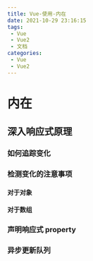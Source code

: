 ```yaml
---
title: Vue-使用-内在
date: 2021-10-29 23:16:15
tags:
 - Vue
 - Vue2
 - 文档
categories:
 - Vue
 - Vue2
---
```




#  内在

## 深入响应式原理

### 如何追踪变化

### 检测变化的注意事项

#### 对于对象

#### 对于数组

### 声明响应式 property

### 异步更新队列
